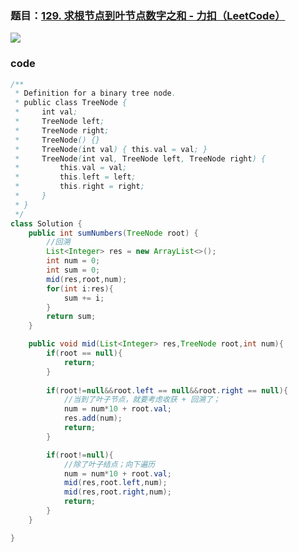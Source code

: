 ### 题目：[129. 求根节点到叶节点数字之和 - 力扣（LeetCode）](https://leetcode.cn/problems/sum-root-to-leaf-numbers/)

![](https://younglion.oss-cn-beijing.aliyuncs.com/%E5%B1%8F%E5%B9%95%E6%88%AA%E5%9B%BE%202024-05-23%20220344.png)

### code

```java
/**
 * Definition for a binary tree node.
 * public class TreeNode {
 *     int val;
 *     TreeNode left;
 *     TreeNode right;
 *     TreeNode() {}
 *     TreeNode(int val) { this.val = val; }
 *     TreeNode(int val, TreeNode left, TreeNode right) {
 *         this.val = val;
 *         this.left = left;
 *         this.right = right;
 *     }
 * }
 */
class Solution {
    public int sumNumbers(TreeNode root) {
        //回溯
        List<Integer> res = new ArrayList<>();
        int num = 0;
        int sum = 0;
        mid(res,root,num);
        for(int i:res){
            sum += i;
        }
        return sum;
    }

    public void mid(List<Integer> res,TreeNode root,int num){
        if(root == null){
            return;
        }
        
        if(root!=null&&root.left == null&&root.right == null){
            //当到了叶子节点，就要考虑收获 + 回溯了；
            num = num*10 + root.val;
            res.add(num);
            return;
        }

        if(root!=null){
            //除了叶子结点；向下遍历
            num = num*10 + root.val;
            mid(res,root.left,num);
            mid(res,root.right,num);
            return;
        }
    }

}
```

